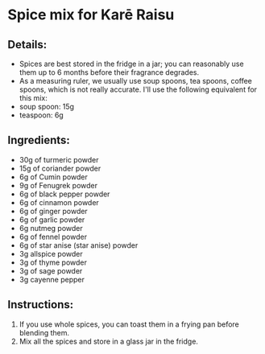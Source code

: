 # Spice mix for Karē Raisu

## Details:
* Spices are best stored in the fridge in a jar; you can reasonably use them up to 6 months before their fragrance degrades.
* As a measuring ruler, we usually use soup spoons, tea spoons, coffee spoons, which is not really accurate. I'll use the following equivalent for this mix:
 * soup spoon: 15g
 * teaspoon: 6g

## Ingredients:
* 30g of turmeric powder
* 15g of coriander powder
* 6g of Cumin powder
* 9g of Fenugrek powder
* 6g of black pepper powder
* 6g of cinnamon powder
* 6g of ginger powder
* 6g of garlic powder
* 6g nutmeg powder
* 6g of fennel powder
* 6g of star anise (star anise) powder
* 3g allspice powder
* 3g of thyme powder
* 3g of sage powder
* 3g cayenne pepper


## Instructions:
1. If you use whole spices, you can toast them in a frying pan before blending them.
1. Mix all the spices and store in a glass jar in the fridge.